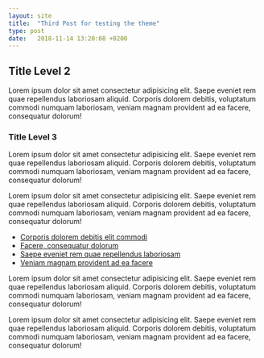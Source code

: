 ```yaml
---
layout: site
title:  "Third Post for testing the theme"
type: post
date:   2018-11-14 13:20:08 +0200
---
```


## Title Level 2

Lorem ipsum dolor sit amet consectetur adipisicing elit. Saepe eveniet rem quae repellendus laboriosam aliquid. Corporis dolorem debitis, voluptatum commodi numquam laboriosam, veniam magnam provident ad ea facere, consequatur dolorum!

### Title Level 3

Lorem ipsum dolor sit amet consectetur adipisicing elit. Saepe eveniet rem quae repellendus laboriosam aliquid. Corporis dolorem debitis, voluptatum commodi numquam laboriosam, veniam magnam provident ad ea facere, consequatur dolorum!

Lorem ipsum dolor sit amet consectetur adipisicing elit. Saepe eveniet rem quae repellendus laboriosam aliquid. Corporis dolorem debitis, voluptatum commodi numquam laboriosam, veniam magnam provident ad ea facere, consequatur dolorum!

<ul>
  <li><a href="#">Corporis dolorem debitis elit commodi</a></li>
  <li><a href="#">Facere, consequatur dolorum</a></li>
  <li><a href="#">Saepe eveniet rem quae repellendus laboriosam</a></li>
  <li><a href="#">Veniam magnam provident ad ea facere</a></li>
</ul>

Lorem ipsum dolor sit amet consectetur adipisicing elit. Saepe eveniet rem quae repellendus laboriosam aliquid. Corporis dolorem debitis, voluptatum commodi numquam laboriosam, veniam magnam provident ad ea facere, consequatur dolorum!

Lorem ipsum dolor sit amet consectetur adipisicing elit. Saepe eveniet rem quae repellendus laboriosam aliquid. Corporis dolorem debitis, voluptatum commodi numquam laboriosam, veniam magnam provident ad ea facere, consequatur dolorum!

